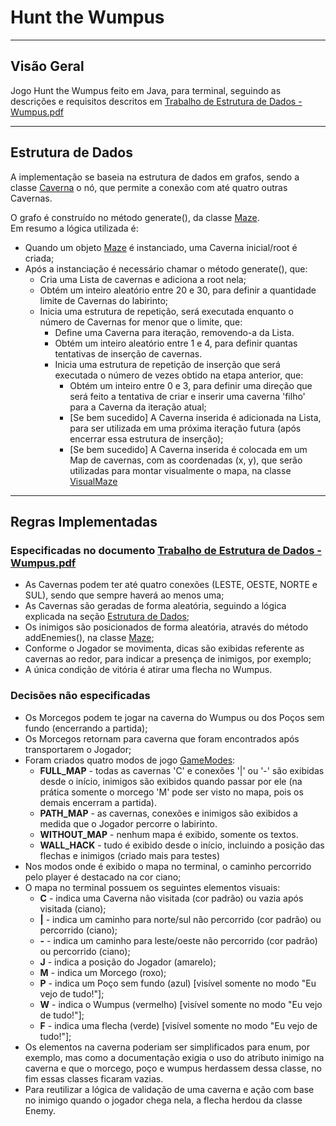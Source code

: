 # Hunt the Wumpus

---
## Visão Geral

Jogo Hunt the Wumpus feito em Java, para terminal, seguindo as descrições e requisitos descritos em [Trabalho de Estrutura de Dados - Wumpus.pdf](Trabalho%20de%20Estrutura%20de%20Dados%20-%20Wumpus.pdf)

---
## Estrutura de Dados

A implementação se baseia na estrutura de dados em grafos, sendo a classe [Caverna](src/main/java/maze/Cave.java) o nó, que permite a conexão com até quatro outras Cavernas.

O grafo é construído no método generate(), da classe [Maze](src/main/java/maze/Maze.java). \
Em resumo a lógica utilizada é:
 - Quando um objeto [Maze](src/main/java/maze/Maze.java) é instanciado, uma Caverna inicial/root é criada;
 - Após a instanciação é necessário chamar o método generate(), que:
   - Cria uma Lista de cavernas e adiciona a root nela;
   - Obtém um inteiro aleatório entre 20 e 30, para definir a quantidade limite de Cavernas do labirinto;
   - Inicia uma estrutura de repetição, será executada enquanto o número de Cavernas for menor que o limite, que:
     - Define uma Caverna para iteração, removendo-a da Lista.
     - Obtém um inteiro aleatório entre 1 e 4, para definir quantas tentativas de inserção de cavernas.
     - Inicia uma estrutura de repetição de inserção que será executada o número de vezes obtido na etapa anterior, que:
        - Obtém um inteiro entre 0 e 3, para definir uma direção que será feito a tentativa de criar e inserir uma caverna 'filho' para a Caverna da iteração atual;
        - [Se bem sucedido] A Caverna inserida é adicionada na Lista, para ser utilizada em uma próxima iteração futura (após encerrar essa estrutura de inserção);
        - [Se bem sucedido] A Caverna inserida é colocada em um Map de cavernas, com as coordenadas (x, y), que serão utilizadas para montar visualmente o mapa, na classe [VisualMaze](src/main/java/maze/VisualMaze.java)

---
## Regras Implementadas
### Especificadas no documento [Trabalho de Estrutura de Dados - Wumpus.pdf](Trabalho%20de%20Estrutura%20de%20Dados%20-%20Wumpus.pdf)
 - As Cavernas podem ter até quatro conexões (LESTE, OESTE, NORTE e SUL), sendo que sempre haverá ao menos uma;
 - As Cavernas são geradas de forma aleatória, seguindo a lógica explicada na seção [Estrutura de Dados](#estrutura-de-dados);
 - Os inimigos são posicionados de forma aleatória, através do método addEnemies(), na classe [Maze](src/main/java/maze/Maze.java);
 - Conforme o Jogador se movimenta, dicas são exibidas referente as cavernas ao redor, para indicar a presença de inimigos, por exemplo;
 - A única condição de vitória é atirar uma flecha no Wumpus.

### Decisões não especificadas
 - Os Morcegos podem te jogar na caverna do Wumpus ou dos Poços sem fundo (encerrando a partida);
 - Os Morcegos retornam para caverna que foram encontrados após transportarem o Jogador;
 - Foram criados quatro modos de jogo [GameModes](src/main/java/enums):
   - **FULL_MAP** - todas as cavernas 'C' e conexões '|' ou '-' são exibidas desde o início, inimigos são exibidos quando passar por ele (na prática somente o morcego 'M' pode ser visto no mapa, pois os demais encerram a partida).
   - **PATH_MAP** - as cavernas, conexões e inimigos são exibidos a medida que o Jogador percorre o labirinto.
   - **WITHOUT_MAP** - nenhum mapa é exibido, somente os textos.
   - **WALL_HACK** - tudo é exibido desde o início, incluindo a posição das flechas e inimigos (criado mais para testes)
 - Nos modos onde é exibido o mapa no terminal, o caminho percorrido pelo player é destacado na cor ciano;
 - O mapa no terminal possuem os seguintes elementos visuais:
   - **C** - indica uma Caverna não visitada (cor padrão) ou vazia após visitada (ciano);
   - **|** - indica um caminho para norte/sul não percorrido (cor padrão) ou percorrido (ciano);
   - **\-** - indica um caminho para leste/oeste não percorrido (cor padrão) ou percorrido (ciano);
   - **J** - indica a posição do Jogador (amarelo);
   - **M** - indica um Morcego (roxo);
   - **P** - indica um Poço sem fundo (azul) [visível somente no modo "Eu vejo de tudo!"];
   - **W** - indica o Wumpus (vermelho) [visível somente no modo "Eu vejo de tudo!"];
   - **F** - indica uma flecha (verde) [visível somente no modo "Eu vejo de tudo!"];
 - Os elementos na caverna poderiam ser simplificados para enum, por exemplo, mas como a documentação exigia o uso do atributo inimigo na caverna e que o morcego, poço e wumpus herdassem dessa classe, no fim essas classes ficaram vazias.
 - Para reutilizar a lógica de validação de uma caverna e ação com base no inimigo quando o jogador chega nela, a flecha herdou da classe Enemy.